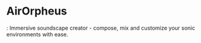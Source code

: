 # AirOrpheus
: Immersive soundscape creator - compose, mix and customize your sonic environments with ease.
